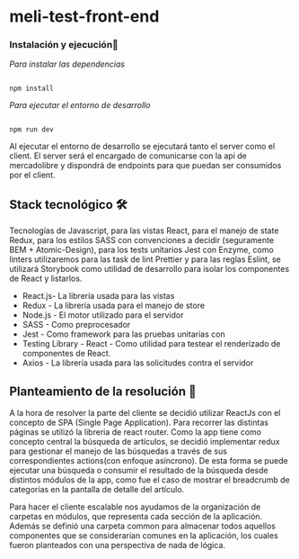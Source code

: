 # meli-test-front-end

### Instalación y ejecución🔧

_Para instalar las dependencias_

```

npm install

```

_Para ejecutar el entorno de desarrollo_


```

npm run dev

```

Al ejecutar el entorno de desarrollo se ejecutará tanto el server como el client. El server será el encargado de comunicarse con la api de mercadolibre y dispondrá de endpoints para que puedan ser consumidos por el client.

## Stack tecnológico 🛠️

Tecnologías de Javascript, para las vistas React, para el manejo de state Redux, para los estilos SASS con convenciones a decidir (seguramente BEM + Atomic-Design), para los tests unitarios Jest con Enzyme, como linters utilizaremos para las task de lint Prettier y para las reglas Eslint, se utilizará Storybook como utilidad de desarrollo para isolar los componentes de React y listarlos.


* React.js- La librería usada para las vistas
* Redux - La librería usada para el manejo de store
* Node.js - El motor utilizado para el servidor
* SASS - Como preprocesador
* Jest - Como framework para las pruebas unitarias con
* Testing Library - React - Como utilidad para testear el renderizado de componentes de React.
* Axios - La librería usada para las solicitudes contra el servidor

## Planteamiento de la resolución 🧠
A la hora de resolver la parte del cliente se decidió utilizar ReactJs con el concepto de SPA (Single Page Application). Para recorrer las distintas páginas se utilizó la libreria de react router.
Como la app tiene como concepto central la búsqueda de artículos, se decidió implementar redux para gestionar el manejo de las búsquedas a través de sus correspondientes actions(con enfoque asíncrono). De esta forma se puede ejecutar una búsqueda o consumir el resultado de la búsqueda desde distintos módulos de la app, como fue el caso de mostrar el breadcrumb de categorías en la pantalla de detalle del artículo.

Para hacer el cliente escalable nos ayudamos de la organización de carpetas en módulos, que representa cada sección de la aplicación. Además se definió una carpeta common para almacenar todos aquellos componentes que se considerarían comunes en la aplicación, los cuales fueron planteados con una perspectiva de nada de lógica.
